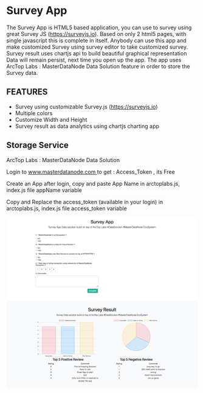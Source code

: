 # Survey App

The Survey App is HTML5 based application, you can use to survey using great Survey JS (https://surveyjs.io). Based on only 2 html5 pages, with single javascript this is complete in itself. 
Anybody can use this app and make customized Survey using survey editor to take customized survey. Survey result uses chartjs api to build beautiful graphical representation 
Data will remain persist, next time you open up the app. The app uses ArcTop Labs : MasterDataNode Data Solution
feature in order to store the Survey data.

## FEATURES ##

 - Survey using customizable Survey.js (https://surveyjs.io)
 - Multiple colors
 - Customize Width and Height
 - Survey result as data analytics using chartjs charting app

## Storage Service ##
ArcTop Labs : MasterDataNode Data Solution
<p>Login to <a href="https://www.masterdatanode.com"> www.masterdatanode.com </a> to get : Access_Token , its Free</p>
<p>Create an App after login, copy and paste App Name in arctoplabs.js, index.js file appName variable</p>
<p>Copy and Replace the access_token (available in your login) in arctoplabs.js, index.js file access_token variable</p>
            
![alt text](https://github.com/ArcTopLabs/Survey-App/blob/master/screenshot/Survey%20App%20using%20MasterDataNode%2C%20jQuery%2C%20SurveyJS%20Library%20Example.png)
![alt text](https://github.com/ArcTopLabs/Survey-App/blob/master/screenshot/Survey%20Result.png)

